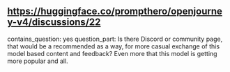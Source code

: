 ## https://huggingface.co/prompthero/openjourney-v4/discussions/22

contains_question: yes
question_part: Is there Discord or community page, that would be a recommended as a way, for more casual exchange of this model based content and feedback?
Even more that this model is getting more popular and all.